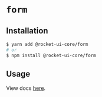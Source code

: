# `form`

## Installation

```sh
$ yarn add @rocket-ui-core/form
# or
$ npm install @rocket-ui-core/form
```

## Usage

View docs [here](https://rocket-ui-core.com/docs/components/form).
